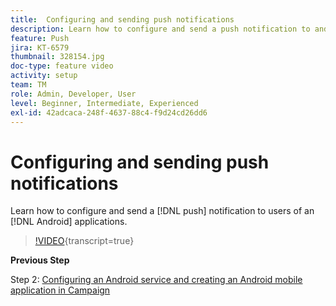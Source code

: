 ```yaml
---
title:  Configuring and sending push notifications 
description: Learn how to configure and send a push notification to android app users.
feature: Push
jira: KT-6579
thumbnail: 328154.jpg
doc-type: feature video
activity: setup
team: TM
role: Admin, Developer, User
level: Beginner, Intermediate, Experienced
exl-id: 42adcaca-248f-4637-88c4-f9d24cd26dd6
---
```

# Configuring and sending push notifications 

Learn how to configure and send a [!DNL push] notification to users of an [!DNL Android] applications.

>[!VIDEO](https://video.tv.adobe.com/v/328154?quality=12&learn=on){transcript=true}

**Previous Step**

Step 2: [Configuring an Android service and creating an Android mobile application in Campaign](/help/tutorial-getting-started-with-push-notifications-for-android/configuring-an-android-service-in-campaign.md)

